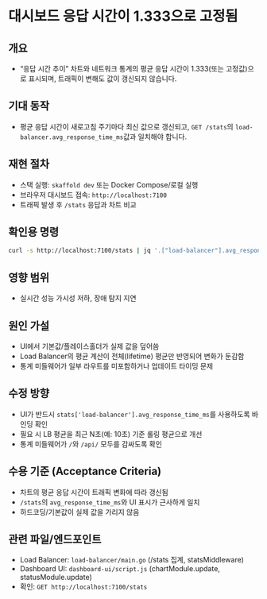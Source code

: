 # 대시보드 응답 시간이 1.333으로 고정됨

## 개요
- “응답 시간 추이” 차트와 네트워크 통계의 평균 응답 시간이 1.333(또는 고정값)으로 표시되며, 트래픽이 변해도 값이 갱신되지 않습니다.

## 기대 동작
- 평균 응답 시간이 새로고침 주기마다 최신 값으로 갱신되고, `GET /stats`의 `load-balancer.avg_response_time_ms`값과 일치해야 합니다.

## 재현 절차
- 스택 실행: `skaffold dev` 또는 Docker Compose/로컬 실행
- 브라우저 대시보드 접속: `http://localhost:7100`
- 트래픽 발생 후 `/stats` 응답과 차트 비교

## 확인용 명령
```bash
curl -s http://localhost:7100/stats | jq '.["load-balancer"].avg_response_time_ms'
```

## 영향 범위
- 실시간 성능 가시성 저하, 장애 탐지 지연

## 원인 가설
- UI에서 기본값/플레이스홀더가 실제 값을 덮어씀
- Load Balancer의 평균 계산이 전체(lifetime) 평균만 반영되어 변화가 둔감함
- 통계 미들웨어가 일부 라우트를 미포함하거나 업데이트 타이밍 문제

## 수정 방향
- UI가 반드시 `stats['load-balancer'].avg_response_time_ms`를 사용하도록 바인딩 확인
- 필요 시 LB 평균을 최근 N초(예: 10초) 기준 롤링 평균으로 개선
- 통계 미들웨어가 `/`와 `/api/` 모두를 감싸도록 확인

## 수용 기준 (Acceptance Criteria)
- 차트의 평균 응답 시간이 트래픽 변화에 따라 갱신됨
- `/stats`의 `avg_response_time_ms`와 UI 표시가 근사하게 일치
- 하드코딩/기본값이 실제 값을 가리지 않음

## 관련 파일/엔드포인트
- Load Balancer: `load-balancer/main.go` (/stats 집계, statsMiddleware)
- Dashboard UI: `dashboard-ui/script.js` (chartModule.update, statusModule.update)
- 확인: `GET http://localhost:7100/stats`

